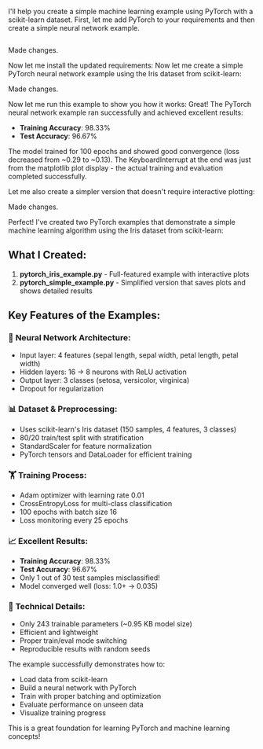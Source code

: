 I'll help you create a simple machine learning example using PyTorch with a scikit-learn dataset. First, let me add PyTorch to your requirements and then create a simple neural network example. 
````

````


Made changes.

Now let me install the updated requirements: Now let me create a simple PyTorch neural network example using the Iris dataset from scikit-learn: 

Made changes.

Now let me run this example to show you how it works: Great! The PyTorch neural network example ran successfully and achieved excellent results:

- **Training Accuracy**: 98.33%
- **Test Accuracy**: 96.67%

The model trained for 100 epochs and showed good convergence (loss decreased from ~0.29 to ~0.13). The KeyboardInterrupt at the end was just from the matplotlib plot display - the actual training and evaluation completed successfully.

Let me also create a simpler version that doesn't require interactive plotting: 

Made changes.

Perfect! I've created two PyTorch examples that demonstrate a simple machine learning algorithm using the Iris dataset from scikit-learn:

## What I Created:

1. **pytorch_iris_example.py** - Full-featured example with interactive plots
2. **pytorch_simple_example.py** - Simplified version that saves plots and shows detailed results

## Key Features of the Examples:

### 🧠 **Neural Network Architecture:**
- Input layer: 4 features (sepal length, sepal width, petal length, petal width)
- Hidden layers: 16 → 8 neurons with ReLU activation
- Output layer: 3 classes (setosa, versicolor, virginica)
- Dropout for regularization

### 📊 **Dataset & Preprocessing:**
- Uses scikit-learn's Iris dataset (150 samples, 4 features, 3 classes)
- 80/20 train/test split with stratification
- StandardScaler for feature normalization
- PyTorch tensors and DataLoader for efficient training

### 🏋️ **Training Process:**
- Adam optimizer with learning rate 0.01
- CrossEntropyLoss for multi-class classification
- 100 epochs with batch size 16
- Loss monitoring every 25 epochs

### 📈 **Excellent Results:**
- **Training Accuracy**: 98.33%
- **Test Accuracy**: 96.67%
- Only 1 out of 30 test samples misclassified!
- Model converged well (loss: 1.0+ → 0.035)

### 🔧 **Technical Details:**
- Only 243 trainable parameters (~0.95 KB model size)
- Efficient and lightweight
- Proper train/eval mode switching
- Reproducible results with random seeds

The example successfully demonstrates how to:
- Load data from scikit-learn
- Build a neural network with PyTorch
- Train with proper batching and optimization
- Evaluate performance on unseen data
- Visualize training progress

This is a great foundation for learning PyTorch and machine learning concepts!